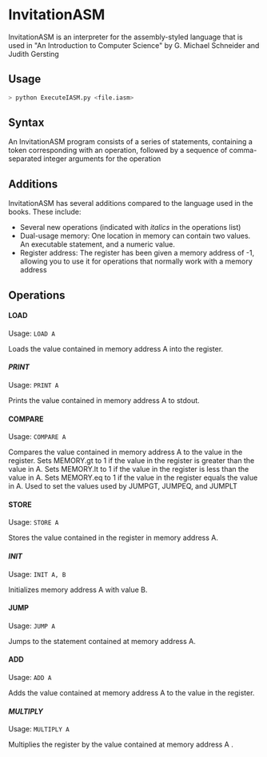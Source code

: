 # InvitationASM
InvitationASM is an interpreter for the assembly-styled language that is used in "An Introduction to Computer Science" by G. Michael Schneider and Judith Gersting

## Usage
```bash
> python ExecuteIASM.py <file.iasm>
```

## Syntax
An InvitationASM program consists of a series of statements, containing a token corresponding with an operation, followed by a sequence of comma-separated integer arguments for the operation

## Additions
InvitationASM has several additions compared to the language used in the books. These include:
* Several new operations (indicated with *italics* in the operations list)
* Dual-usage memory: One location in memory can contain two values. An executable statement, and a numeric value.
* Register address: The register has been given a memory address of -1, allowing you to use it for operations that normally work with a memory address

## Operations

#### LOAD
Usage: `LOAD A`

Loads the value contained in memory address A into the register.

#### *PRINT*
Usage: `PRINT A`

Prints the value contained in memory address A to stdout.

#### COMPARE
Usage: `COMPARE A`

Compares the value contained in memory address A to the value in the register.
Sets MEMORY.gt to 1 if the value in the register is greater than the value in A.
Sets MEMORY.lt to 1 if the value in the register is less than the value in A.
Sets MEMORY.eq to 1 if the value in the register equals the value in A.
Used to set the values used by JUMPGT, JUMPEQ, and JUMPLT

#### STORE
Usage: `STORE A`

Stores the value contained in the register in memory address A.

#### *INIT*
Usage: `INIT A, B`

Initializes memory address A with value B.

#### JUMP
Usage: `JUMP A`

Jumps to the statement contained at memory address A.

#### ADD
Usage: `ADD A`

Adds the value contained at memory address A to the value in the register.

#### *MULTIPLY*
Usage: `MULTIPLY A`

Multiplies the register by the value contained at memory address A .